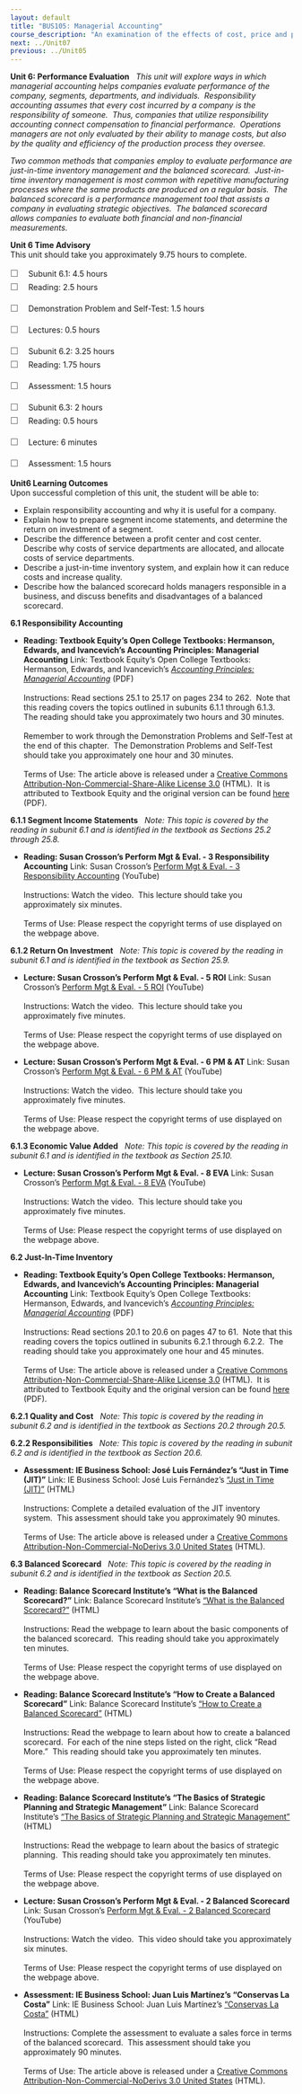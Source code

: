 ```yaml
---
layout: default
title: "BUS105: Managerial Accounting"
course_description: "An examination of the effects of cost, price and profit on management decision-making, with particular attention to the tools and methods managers use to make the best-informed decisions."
next: ../Unit07
previous: ../Unit05
---
```

**Unit 6: Performance Evaluation** <span id="6"></span> 
*This unit will explore ways in which managerial accounting helps
companies evaluate performance of the company, segments, departments,
and individuals.  Responsibility accounting assumes that every cost
incurred by a company is the responsibility of someone.  Thus, companies
that utilize responsibility accounting connect compensation to financial
performance.  Operations managers are not only evaluated by their
ability to manage costs, but also by the quality and efficiency of the
production process they oversee.*  
  
 *Two common methods that companies employ to evaluate performance are
just-in-time inventory management and the balanced scorecard. 
Just-in-time inventory management is most common with repetitive
manufacturing processes where the same products are produced on a
regular basis.  The balanced scorecard is a performance management tool
that assists a company in evaluating strategic objectives.  The balanced
scorecard allows companies to evaluate both financial and non-financial
measurements.*

**Unit 6 Time Advisory**  
<span id="50437_time_advisory" class="showltimeadivisoryspan"
style="display: inline;">This unit should take you approximately 9.75
hours to complete.</span>  
  
 <span
style="color: rgb(85, 85, 85); font-family: 'Myriad Pro', 'Gill Sans', 'Gill Sans MT', Calibri, sans-serif; font-size: 16px; line-height: 24px; -webkit-text-size-adjust: none; ">☐
   </span>Subunit 6.1: 4.5 hours  
<span
style="color: rgb(85, 85, 85); font-family: 'Myriad Pro', 'Gill Sans', 'Gill Sans MT', Calibri, sans-serif; font-size: 16px; line-height: 24px; -webkit-text-size-adjust: none; ">☐
   </span>Reading: 2.5 hours

<span
style="color: rgb(85, 85, 85); font-family: 'Myriad Pro', 'Gill Sans', 'Gill Sans MT', Calibri, sans-serif; font-size: 16px; line-height: 24px; -webkit-text-size-adjust: none; ">☐
   </span>Demonstration Problem and Self-Test: 1.5 hours

<span
style="color: rgb(85, 85, 85); font-family: 'Myriad Pro', 'Gill Sans', 'Gill Sans MT', Calibri, sans-serif; font-size: 16px; line-height: 24px; -webkit-text-size-adjust: none; ">☐
   </span>Lectures: 0.5 hours

<span
style="color: rgb(85, 85, 85); font-family: 'Myriad Pro', 'Gill Sans', 'Gill Sans MT', Calibri, sans-serif; font-size: 16px; line-height: 24px; -webkit-text-size-adjust: none; ">☐
   </span>Subunit 6.2: 3.25 hours  
<span
style="color: rgb(85, 85, 85); font-family: 'Myriad Pro', 'Gill Sans', 'Gill Sans MT', Calibri, sans-serif; font-size: 16px; line-height: 24px; -webkit-text-size-adjust: none; ">☐
   </span>Reading: 1.75 hours

<span
style="color: rgb(85, 85, 85); font-family: 'Myriad Pro', 'Gill Sans', 'Gill Sans MT', Calibri, sans-serif; font-size: 16px; line-height: 24px; -webkit-text-size-adjust: none; ">☐
   </span>Assessment: 1.5 hours

<span
style="color: rgb(85, 85, 85); font-family: 'Myriad Pro', 'Gill Sans', 'Gill Sans MT', Calibri, sans-serif; font-size: 16px; line-height: 24px; -webkit-text-size-adjust: none; ">☐
   </span>Subunit 6.3: 2 hours  
<span
style="color: rgb(85, 85, 85); font-family: 'Myriad Pro', 'Gill Sans', 'Gill Sans MT', Calibri, sans-serif; font-size: 16px; line-height: 24px; -webkit-text-size-adjust: none; ">☐
   </span>Reading: 0.5 hours

<span
style="color: rgb(85, 85, 85); font-family: 'Myriad Pro', 'Gill Sans', 'Gill Sans MT', Calibri, sans-serif; font-size: 16px; line-height: 24px; -webkit-text-size-adjust: none; ">☐
   </span>Lecture: 6 minutes

<span
style="color: rgb(85, 85, 85); font-family: 'Myriad Pro', 'Gill Sans', 'Gill Sans MT', Calibri, sans-serif; font-size: 16px; line-height: 24px; -webkit-text-size-adjust: none; ">☐
   </span>Assessment: 1.5 hours

**Unit6 Learning Outcomes**  
Upon successful completion of this unit, the student will be able to:  
-   Explain responsibility accounting and why it is useful for a
    company.
-   Explain how to prepare segment income statements, and determine the
    return on investment of a segment.
-   Describe the difference between a profit center and cost center.
    Describe why costs of service departments are allocated, and
    allocate costs of service departments.
-   Describe a just-in-time inventory system, and explain how it can
    reduce costs and increase quality.
-   Describe how the balanced scorecard holds managers responsible in a
    business, and discuss benefits and disadvantages of a balanced
    scorecard.

**6.1 Responsibility Accounting** <span id="6.1"></span> 
-   **Reading: Textbook Equity’s Open College Textbooks: Hermanson,
    Edwards, and Ivancevich’s Accounting Principles: Managerial
    Accounting**
    Link: Textbook Equity’s Open College Textbooks: Hermanson, Edwards,
    and Ivancevich’s [*Accounting Principles: Managerial
    Accounting*](http://www.saylor.org/site/wp-content/uploads/2012/09/TBQ_PA_Accounting_managerial.pdf)
    (PDF)  
        
     Instructions: Read sections 25.1 to 25.17 on pages 234 to 262. 
    Note that this reading covers the topics outlined in subunits 6.1.1
    through 6.1.3.  The reading should take you approximately two hours
    and 30 minutes.  
        
     Remember to work through the Demonstration Problems and Self-Test
    at the end of this chapter.  The Demonstration Problems and
    Self-Test should take you approximately one hour and 30 minutes.  
        
     Terms of Use: The article above is released under a [Creative
    Commons Attribution-Non-Commercial-Share-Alike License
    3.0](http://creativecommons.org/licenses/by-nc-sa/3.0/) (HTML).  It
    is attributed to Textbook Equity and the original version can be
    found
    [here](http://www.opencollegetextbooks.org/tbq-editors-accounting-principles-managerial-accounting-2011/)
    (PDF).

**6.1.1 Segment Income Statements** <span id="6.1.1"></span> 
*Note: This topic is covered by the reading in subunit 6.1 and is
identified in the textbook as Sections 25.2 through 25.8.*

-   **Reading: Susan Crosson’s Perform Mgt & Eval. - 3 Responsibility
    Accounting**
    Link: Susan Crosson’s [Perform Mgt & Eval. - 3 Responsibility
    Accounting](http://www.youtube.com/watch?v=M8igsXklfb4&feature=BFa&list=PL3B769A3E2FD44D4D)
    (YouTube)  
        
     Instructions: Watch the video.  This lecture should take you
    approximately six minutes.  
        
     Terms of Use: Please respect the copyright terms of use displayed
    on the webpage above.

**6.1.2 Return On Investment** <span id="6.1.2"></span> 
*Note: This topic is covered by the reading in subunit 6.1 and is
identified in the textbook as Section 25.9.*

-   **Lecture: Susan Crosson’s Perform Mgt & Eval. - 5 ROI**
    Link: Susan Crosson’s [Perform Mgt & Eval. - 5
    ROI](http://www.youtube.com/watch?v=omUoKnhuqvY&feature=BFa&list=PL3B769A3E2FD44D4D)
    (YouTube)  
        
     Instructions: Watch the video.  This lecture should take you
    approximately five minutes.  
        
     Terms of Use: Please respect the copyright terms of use displayed
    on the webpage above.

-   **Lecture: Susan Crosson’s Perform Mgt & Eval. - 6 PM & AT**
    Link: Susan Crosson’s [Perform Mgt & Eval. - 6 PM &
    AT](http://www.youtube.com/watch?v=dtOy1HgxbLU&feature=BFa&list=PL3B769A3E2FD44D4D)
    (YouTube)  
        
     Instructions: Watch the video.  This lecture should take you
    approximately five minutes.  
        
     Terms of Use: Please respect the copyright terms of use displayed
    on the webpage above.

**6.1.3 Economic Value Added** <span id="6.1.3"></span> 
*Note: This topic is covered by the reading in subunit 6.1 and is
identified in the textbook as Section 25.10.*

-   **Lecture: Susan Crosson’s Perform Mgt & Eval. - 8 EVA**
    Link: Susan Crosson’s [Perform Mgt & Eval. - 8
    EVA](http://www.youtube.com/watch?v=4UMUJkIPA-4&feature=BFa&list=PL3B769A3E2FD44D4D)
    (YouTube)  
        
     Instructions: Watch the video.  This lecture should take you
    approximately five minutes.  
        
     Terms of Use: Please respect the copyright terms of use displayed
    on the webpage above.

**6.2 Just-In-Time Inventory** <span id="6.2"></span> 
-   **Reading: Textbook Equity’s Open College Textbooks: Hermanson,
    Edwards, and Ivancevich’s Accounting Principles: Managerial
    Accounting**
    Link: Textbook Equity’s Open College Textbooks: Hermanson, Edwards,
    and Ivancevich’s [*Accounting Principles: Managerial
    Accounting*](http://www.saylor.org/site/wp-content/uploads/2012/09/TBQ_PA_Accounting_managerial.pdf)
    (PDF)  
        
     Instructions: Read sections 20.1 to 20.6 on pages 47 to 61.  Note
    that this reading covers the topics outlined in subunits 6.2.1
    through 6.2.2.  The reading should take you approximately one hour
    and 45 minutes.  
        
     Terms of Use: The article above is released under a [Creative
    Commons Attribution-Non-Commercial-Share-Alike License
    3.0](http://creativecommons.org/licenses/by-nc-sa/3.0/) (HTML).  It
    is attributed to Textbook Equity and the original version can be
    found
    [here](http://www.opencollegetextbooks.org/tbq-editors-accounting-principles-managerial-accounting-2011/)
    (PDF).

**6.2.1 Quality and Cost** <span id="6.2.1"></span> 
*Note: This topic is covered by the reading in subunit 6.2 and is
identified in the textbook as Sections 20.2 through 20.5.*

**6.2.2 Responsibilities** <span id="6.2.2"></span> 
*Note: This topic is covered by the reading in subunit 6.2 and is
identified in the textbook as Section 20.6.*

-   **Assessment: IE Business School: José Luis Fernández’s “Just in
    Time (JIT)”**
    Link: IE Business School: José Luis Fernández’s [“Just in Time
    (JIT)”](http://openmultimedia.ie.edu/OpenProducts/jit_i/jit_i/frames.html)
    (HTML)  
        
     Instructions: Complete a detailed evaluation of the JIT inventory
    system.  This assessment should take you approximately 90 minutes.  
        
     Terms of Use: The article above is released under a [Creative
    Commons Attribution-Non-Commercial-NoDerivs 3.0 United
    States](http://creativecommons.org/licenses/by-nc-nd/3.0/us/?_popup=true&_resize=true)
    (HTML).

**6.3 Balanced Scorecard** <span id="6.3"></span> 
*Note: This topic is covered by the reading in subunit 6.2 and is
identified in the textbook as Section 20.5.*

-   **Reading: Balance Scorecard Institute’s “What is the Balanced
    Scorecard?”**
    Link: Balance Scorecard Institute’s [“What is the Balanced
    Scorecard?”](http://www.balancedscorecard.org/BSCResources/AbouttheBalancedScorecard/tabid/55/Default.aspx)
    (HTML)  
        
     Instructions: Read the webpage to learn about the basic components
    of the balanced scorecard.  This reading should take you
    approximately ten minutes.  
        
     Terms of Use: Please respect the copyright terms of use displayed
    on the webpage above.

-   **Reading: Balance Scorecard Institute’s “How to Create a Balanced
    Scorecard”**
    Link: Balance Scorecard Institute’s [“How to Create a Balanced
    Scorecard”](http://www.balancedscorecard.org/BSCResources/TheNineStepstoSuccess/tabid/58/Default.aspx)
    (HTML)  
        
     Instructions: Read the webpage to learn about how to create a
    balanced scorecard.  For each of the nine steps listed on the right,
    click “Read More.”  This reading should take you approximately ten
    minutes.  
        
     Terms of Use: Please respect the copyright terms of use displayed
    on the webpage above.

-   **Reading: Balance Scorecard Institute’s “The Basics of Strategic
    Planning and Strategic Management”**
    Link: Balance Scorecard Institute’s [“The Basics of Strategic
    Planning and Strategic
    Management”](http://www.balancedscorecard.org/BSCResources/StrategicPlanningBasics/tabid/459/Default.aspx)
    (HTML)  
        
     Instructions: Read the webpage to learn about the basics of
    strategic planning.  This reading should take you approximately ten
    minutes.  
        
     Terms of Use: Please respect the copyright terms of use displayed
    on the webpage above.

-   **Lecture: Susan Crosson’s Perform Mgt & Eval. - 2 Balanced
    Scorecard**
    Link: Susan Crosson’s [Perform Mgt & Eval. - 2 Balanced
    Scorecard](http://www.youtube.com/watch?v=iI8ZmLwqElI&list=PL3B769A3E2FD44D4D&index=2&feature=plpp_video)
    (YouTube)  
        
     Instructions: Watch the video.  This video should take you
    approximately six minutes.  
        
     Terms of Use: Please respect the copyright terms of use displayed
    on the webpage above.

-   **Assessment: IE Business School: Juan Luis Martínez’s “Conservas La
    Costa”**
    Link: IE Business School: Juan Luis Martínez’s [“Conservas La
    Costa”](http://openmultimedia.ie.edu/openproducts/conservas_LaCosta_i/conservas_LaCosta_i/frames.html)
    (HTML)  
        
     Instructions: Complete the assessment to evaluate a sales force in
    terms of the balanced scorecard.  This assessment should take you
    approximately 90 minutes.  
        
     Terms of Use: The article above is released under a [Creative
    Commons Attribution-Non-Commercial-NoDerivs 3.0 United
    States](http://creativecommons.org/licenses/by-nc-nd/3.0/us/?_popup=true&_resize=true)
    (HTML).


